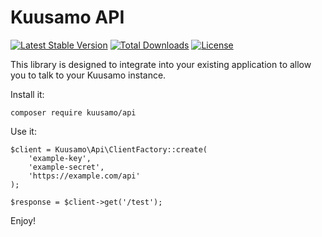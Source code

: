 Kuusamo API
===========

[![Latest Stable Version](https://poser.pugx.org/kuusamo/api/v)](//packagist.org/packages/kuusamo/api)
[![Total Downloads](https://poser.pugx.org/kuusamo/api/downloads)](//packagist.org/packages/kuusamo/api)
[![License](https://poser.pugx.org/kuusamo/api/license)](//packagist.org/packages/kuusamo/api)

This library is designed to integrate into your existing application to allow you to talk to your Kuusamo instance.

Install it:

    composer require kuusamo/api

Use it:

    $client = Kuusamo\Api\ClientFactory::create(
        'example-key',
        'example-secret',
        'https://example.com/api'
    );

    $response = $client->get('/test');

Enjoy!
